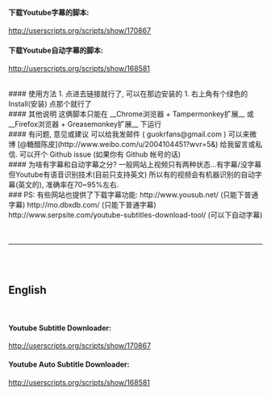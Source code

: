 
#### 下载Youtube字幕的脚本:
http://userscripts.org/scripts/show/170867  

#### 下载Youtube自动字幕的脚本:
http://userscripts.org/scripts/show/168581  


<br>
#### 使用方法
1. 点进去链接就行了, 可以在那边安装的  
1. 右上角有个绿色的 Install(安装) 点那个就行了 


<br>
#### 其他说明
这俩脚本只能在 __Chrome浏览器 + Tampermonkey扩展__ 或 __Firefox浏览器 + Greasemonkey扩展__ 下运行  

<br>
#### 有问题, 意见或建议
可以给我发邮件 ( guokrfans@gmail.com )   
可以来微博 [@糖醋陈皮](http://www.weibo.com/u/2004104451?wvr=5&) 给我留言或私信.  
可以开个 Github issue (如果你有 Github 帐号的话)  



<br>
#### 为啥有字幕和自动字幕之分?  
一般网站上视频只有两种状态...有字幕/没字幕  
但Youtube有语音识别技术(目前只支持英文)  
所以有的视频会有机器识别的自动字幕(英文的), 准确率在70~95%左右.


<br>
### PS: 有些网站也提供了下载字幕功能:
http://www.yousub.net/  (只能下普通字幕)  
http://mo.dbxdb.com/    (只能下普通字幕)  
http://www.serpsite.com/youtube-subtitles-download-tool/  (可以下自动字幕)  
<br>





<br>
<br>

---

<br>
<br>






## English
<br>

#### Youtube Subtitle Downloader:
http://userscripts.org/scripts/show/170867  


#### Youtube Auto Subtitle Downloader:
http://userscripts.org/scripts/show/168581





<br>
<br>
